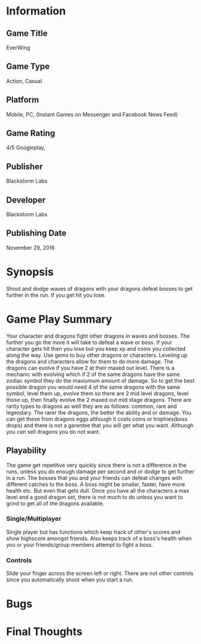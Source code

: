 # Information
## Game Title
EverWing
## Game Type
Action, Casual
## Platform
Mobile, PC, (Instant Games on Messenger and Facebook News Feed)
## Game Rating
4/5 Googleplay, 
## Publisher
Blackstorm Labs
## Developer
Blackstorm Labs
## Publishing Date
November 29, 2016
# Synopsis
Shoot and dodge waves of dragons with your dragons defeat bosses to get further in the run. If you get hit you lose.
# Game Play Summary
Your character and dragons fight other dragons in waves and bosses. The further you go the more it will take to defeat a wave or boss. If your character gets hit then you lose but you keep xp and coins you collected along the way. Use gems to buy other dragons or characters. Leveling up the dragons and characters allow for them to do more damage. The dragons can evolve if you have 2 at their maxed out level. There is a mechanic with evolving which if 2 of the same dragons have the same zodiac symbol they do the maxiumum amount of damage. So to get the best possible dragon you would need 4 of the same dragons with the same symbol, level them up, evolve them so there are 2 mid level dragons, level those up, then finally evolve the 2 maxed out mid stage dragons. There are rarity types to dragons as well they are as follows: common, rare and legendary. The rarer the dragons, the better the ability and or damage. You can get these from dragons eggs although it costs coins or trophies(boss drops) and there is not a garentee that you will get what you want. Althuogh you can sell dragons you do not want.
## Playability
The game get repetitive very quickly since there is not a difference in the runs, unless you do enough damage per second and or dodge to get further in a run. The bosses that you and your friends can defeat changes with different catches to the boss. A boss might be smaller, faster, have more health etc. But even that gets dull. Once you have all the characters a max level and a good dragon set, there is not much to do unless you want to grind to get all of the dragons available.
### Single/Multiplayer
Single player but has functions which keep track of other's scores and show highscore amongst friends. Also keeps track of a boss's health when you or your friends/group members attempt to fight a boss.
### Controls
Slide your finger across the screen left or right. There are not other controls since you automatically shoot when you start a run.
# Bugs

# Final Thoughts

